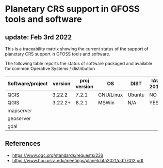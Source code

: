 # Planetary CRS support in GFOSS tools and software
## update: Feb 3rd 2022

This is a traceability matrix showing the current status of the support of planetary CRS support in GFOSS tools and software.

The following table reports the status of software packaged and available for common Operative Systems / distribution

Software/project | version  | proj version | OS       | DIST     | IAU 2015 | reporter  
-----------------|----------|--------------|----------|----------|----------|------
QGIS             |  3.22.2  | 7.2.1        | GNU/Linux| Ubuntu   | NO       | afrigeri
QGIS             | 3.22.2+  | 8.2.1        | MSWin    | N/A      | YES      | thareUSGS
mapserver        |          |              |          |          |          |
geoserver        |          |              |          |          |          |
gdal             |          |              |          |          |          |

## References

* https://www.ogc.org/standards/requests/236
* https://www.hou.usra.edu/meetings/planetdata2021/pdf/7012.pdf


